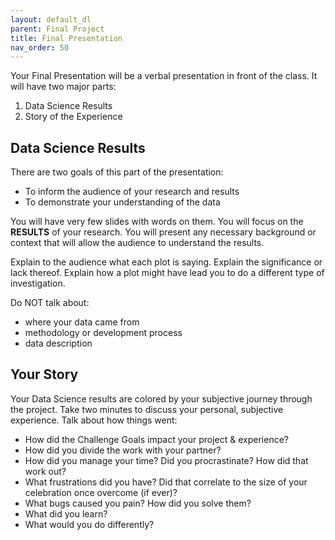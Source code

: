 ```yaml
---
layout: default_dl
parent: Final Project
title: Final Presentation
nav_order: 50
---
```



Your Final Presentation will be a verbal presentation in front of the class. It will have two major parts:  

1) Data Science Results  
2) Story of the Experience  

## Data Science Results
There are two goals of this part of the presentation:  
* To inform the audience of your research and results  
* To demonstrate your understanding of the data  

You will have very few slides with words on them. You will focus on the **RESULTS** of your research. You will present any necessary background or context that will allow the audience to understand the results.  

Explain to the audience what each plot is saying. Explain the significance or lack thereof. Explain how a plot might have lead you to do a different type of investigation.  

Do NOT talk about:  
* where your data came from
* methodology or development process 
* data description   

## Your Story
Your Data Science results are colored by your subjective journey through the project. Take two minutes to discuss your personal, subjective experience. Talk about how things went:  
* How did the Challenge Goals impact your project & experience?  
* How did you divide the work with your partner?  
* How did you manage your time? Did you procrastinate? How did that work out?  
* What frustrations did you have? Did that correlate to the size of your celebration once overcome (if ever)?  
* What bugs caused you pain? How did you solve them?  
* What did you learn?  
* What would you do differently?

